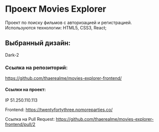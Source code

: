 # Проект Movies Explorer

Проект по поиску фильмов с авторизацией и регистрацией. Используются технологии: HTML5, CSS3, React;

## Выбранный дизайн:

Dark-2

### Ссылка на репозиторий:

https://github.com/thaerealme/movies-explorer-frontend/

#### Ссылки на проект:

IP 51.250.110.113

Frontend: https://twentyfortythree.nomoreparties.co/

Ссылка на Pull Request: https://github.com/thaerealme/movies-explorer-frontend/pull/2
